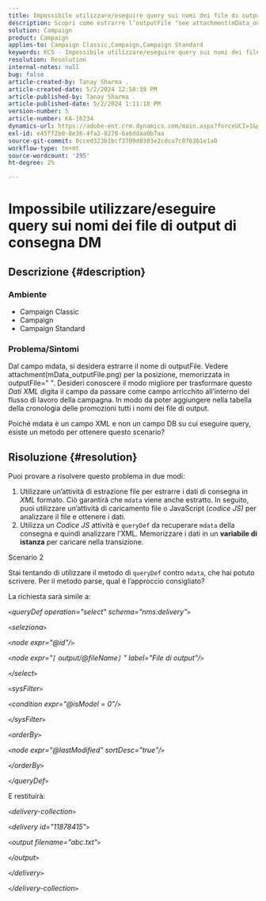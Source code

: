```yaml
---
title: Impossibile utilizzare/eseguire query sui nomi dei file di output di consegna DM
description: Scopri come estrarre l’outputFile "see attachment(mData_outputFile.png) for location" dal campo mdata.
solution: Campaign
product: Campaign
applies-to: Campaign Classic,Campaign,Campaign Standard
keywords: KCS - Impossibile utilizzare/eseguire query sui nomi dei file di output di consegna DM
resolution: Resolution
internal-notes: null
bug: false
article-created-by: Tanay Sharma .
article-created-date: 5/2/2024 12:58:39 PM
article-published-by: Tanay Sharma .
article-published-date: 5/2/2024 1:11:18 PM
version-number: 5
article-number: KA-16234
dynamics-url: https://adobe-ent.crm.dynamics.com/main.aspx?forceUCI=1&pagetype=entityrecord&etn=knowledgearticle&id=9bc4d0b0-8308-ef11-9f8a-6045bd026dc7
exl-id: e45ff2b0-8e36-4fa2-8270-6a6ddaa0b7aa
source-git-commit: 0cced323b1bcf3709d8383e2cdca7c8763b1e1a0
workflow-type: tm+mt
source-wordcount: '295'
ht-degree: 2%

---
```


# Impossibile utilizzare/eseguire query sui nomi dei file di output di consegna DM

## Descrizione {#description}


### Ambiente

- Campaign Classic
- Campaign
- Campaign Standard


### Problema/Sintomi

Dal campo mdata, si desidera estrarre il nome di outputFile. Vedere attachment(mData_outputFile.png) per la posizione, memorizzata in outputFile=&quot; &quot;. Desideri conoscere il modo migliore per trasformare questo *Dati XML* digita il campo da passare come campo arricchito all’interno del flusso di lavoro della campagna. In modo da poter aggiungere nella tabella della cronologia delle promozioni tutti i nomi dei file di output.

Poiché mdata è un campo XML e non un campo DB su cui eseguire query, esiste un metodo per ottenere questo scenario?




## Risoluzione {#resolution}


Puoi provare a risolvere questo problema in due modi:

1. Utilizzare un’attività di estrazione file per estrarre i dati di consegna in *XML* formato. Ciò garantirà che `mdata` viene anche estratto. In seguito, puoi utilizzare un’attività di caricamento file o JavaScript (*codice JS)* per analizzare il file e ottenere i dati.
2. Utilizza un *Codice JS* attività e `queryDef` da recuperare `mdata` della consegna e quindi analizzare l’XML. Memorizzare i dati in un <b>variabile di istanza</b> per caricare nella transizione.


Scenario 2

Stai tentando di utilizzare il metodo di `queryDef` contro `mdata`, che hai potuto scrivere. Per il metodo parse, qual è l’approccio consigliato?

La richiesta sarà simile a:

*`<`queryDef operation=&quot;select&quot; schema=&quot;nms:delivery&quot;`>`*

*`<`seleziona`>`*

*`<`node expr=&quot;@id&quot;/`>`*

*`<`node expr=&quot;`[` output/@fileName`]` &quot; label=&quot;File di output&quot;/`>`*

*`<`/select`>`*

*`<`sysFilter`>`*

*`<`condition expr=&quot;@isModel = 0&quot;/`>`*

*`<`/sysFilter`>`*

*`<`orderBy`>`*

*`<`node expr=&quot;@lastModified&quot; sortDesc=&quot;true&quot;/`>`*

*`<`/orderBy`>`*

*`<`/queryDef`>`*



E restituirà:

*`<`delivery-collection`>`*

*`<`delivery id=&quot;11878415&quot;`>`*

*`<`output filename=&quot;abc.txt&quot;`>`*

*`<`/output`>`*

*`<`/delivery`>`*

*`<`/delivery-collection`>`*
